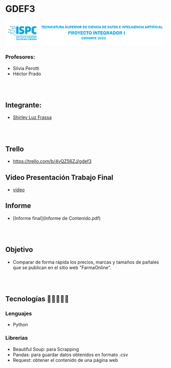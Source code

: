 # GDEF3
![imagen](src-final/recursos/banner.png)
### Profesores:
- Silvia Perotti
- Héctor Prado

<br></br>
## Integrante:
- [Shirley Luz Frassa](https://github.com/sfrassa)

<br></br>
## Trello
- https://trello.com/b/4vQZ56ZJ/gdef3

## Video Presentación Trabajo Final
- [video](presentacion-tf.mp4)

## Informe
- [Informe final](Informe de Contenido.pdf)

<br></br>
## Objetivo
- Comparar de forma rápida los precios, marcas y tamaños de pañales que se publican en el sitio web "FarmaOnline".

<br></br>
## Tecnologías 👩‍💻👨🏼‍💻

### Lenguajes
- Python

### Librerias
- Beautiful Soup: para Scrapping
- Pandas: para guardar datos obtenidos en formato .csv
- Request: obtener el contenido de una página web

